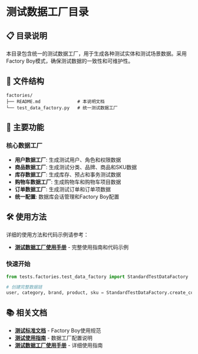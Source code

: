 # 测试数据工厂目录

## 📋 目录说明

本目录包含统一的测试数据工厂，用于生成各种测试实体和测试场景数据。采用Factory Boy模式，确保测试数据的一致性和可维护性。

## 📁 文件结构

```
factories/
├── README.md              # 本说明文档
└── test_data_factory.py   # 统一测试数据工厂
```

## 🎯 主要功能

### 核心数据工厂
- **用户数据工厂**: 生成测试用户、角色和权限数据
- **商品数据工厂**: 生成测试分类、品牌、商品和SKU数据
- **库存数据工厂**: 生成库存、预占和事务测试数据
- **购物车数据工厂**: 生成购物车和购物车项目数据
- **订单数据工厂**: 生成测试订单和订单项数据
- **统一配置**: 数据库会话管理和Factory Boy配置

## 🛠️ 使用方法

详细的使用方法和代码示例请参考：
- **[测试数据工厂使用手册](../../docs/tools/test-factory-usage-guide.md)** - 完整使用指南和代码示例

### 快速开始
```python
from tests.factories.test_data_factory import StandardTestDataFactory

# 创建完整数据链
user, category, brand, product, sku = StandardTestDataFactory.create_complete_chain(db)
```

## 📚 相关文档

- **[测试标准文档](../../docs/standards/testing-standards.md)** - Factory Boy使用规范
- **[测试使用指南](../../docs/tools/testing-tools.md)** - 数据工厂配置说明
- **[测试数据工厂使用手册](../../docs/tools/test-factory-usage-guide.md)** - 详细使用指南